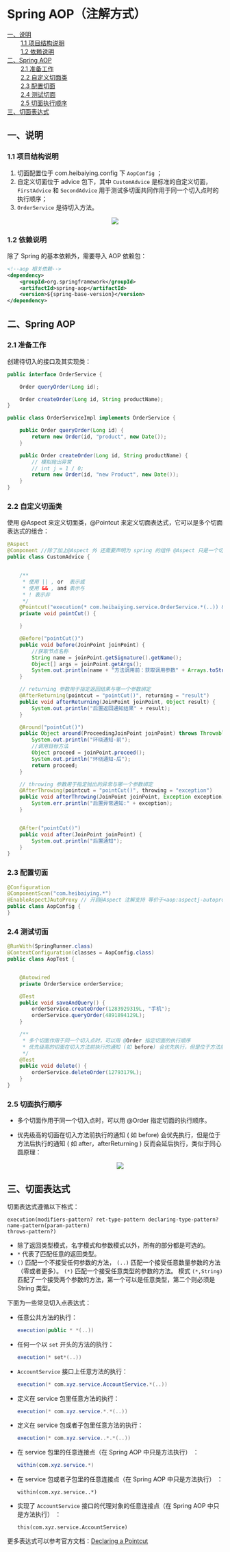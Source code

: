 # Spring AOP（注解方式）

<nav>
<a href="#一说明">一、说明</a><br/>
&nbsp;&nbsp;&nbsp;&nbsp;&nbsp;&nbsp;&nbsp;&nbsp;<a href="#11-项目结构说明">1.1 项目结构说明</a><br/>
&nbsp;&nbsp;&nbsp;&nbsp;&nbsp;&nbsp;&nbsp;&nbsp;<a href="#12-依赖说明">1.2 依赖说明</a><br/>
<a href="#二Spring-AOP">二、Spring AOP</a><br/>
&nbsp;&nbsp;&nbsp;&nbsp;&nbsp;&nbsp;&nbsp;&nbsp;<a href="#21-准备工作">2.1 准备工作</a><br/>
&nbsp;&nbsp;&nbsp;&nbsp;&nbsp;&nbsp;&nbsp;&nbsp;<a href="#22-自定义切面类">2.2 自定义切面类</a><br/>
&nbsp;&nbsp;&nbsp;&nbsp;&nbsp;&nbsp;&nbsp;&nbsp;<a href="#23-配置切面">2.3 配置切面</a><br/>
&nbsp;&nbsp;&nbsp;&nbsp;&nbsp;&nbsp;&nbsp;&nbsp;<a href="#24-测试切面">2.4 测试切面</a><br/>
&nbsp;&nbsp;&nbsp;&nbsp;&nbsp;&nbsp;&nbsp;&nbsp;<a href="#25--切面执行顺序">2.5  切面执行顺序</a><br/>
<a href="#三切面表达式">三、切面表达式</a><br/>
</nav>

## 一、说明

### 1.1 项目结构说明

1. 切面配置位于 com.heibaiying.config 下 `AopConfig` ；
2. 自定义切面位于 advice 包下，其中 `CustomAdvice` 是标准的自定义切面，`FirstAdvice` 和 `SecondAdvice` 用于测试多切面共同作用于同一个切入点时的执行顺序；
3. `OrderService` 是待切入方法。

<div align="center"> <img src="https://gitee.com/heibaiying/spring-samples-for-all/raw/master/pictures/spring-aop-annotation.png"/> </div>


### 1.2 依赖说明

除了 Spring 的基本依赖外，需要导入 AOP 依赖包：

```xml
<!--aop 相关依赖-->
<dependency>
    <groupId>org.springframework</groupId>
    <artifactId>spring-aop</artifactId>
    <version>${spring-base-version}</version>
</dependency>
```



## 二、Spring AOP

### 2.1 准备工作

创建待切入的接口及其实现类：

```java
public interface OrderService {

    Order queryOrder(Long id);

    Order createOrder(Long id, String productName);
}
```

```java
public class OrderServiceImpl implements OrderService {

    public Order queryOrder(Long id) {
        return new Order(id, "product", new Date());
    }

    public Order createOrder(Long id, String productName) {
        // 模拟抛出异常
        // int j = 1 / 0;
        return new Order(id, "new Product", new Date());
    }
}
```

### 2.2 自定义切面类

使用 @Aspect 来定义切面类，@Pointcut 来定义切面表达式，它可以是多个切面表达式的组合：

```java
@Aspect
@Component //除了加上@Aspect 外 还需要声明为 spring 的组件 @Aspect 只是一个切面声明
public class CustomAdvice {


    /**
     * 使用 || , or  表示或
     * 使用 && , and 表示与
     * ! 表示非
     */
    @Pointcut("execution(* com.heibaiying.service.OrderService.*(..)) && !execution(* com.heibaiying.service.OrderService.deleteOrder(..))")
    private void pointCut() {

    }

    @Before("pointCut()")
    public void before(JoinPoint joinPoint) {
        //获取节点名称
        String name = joinPoint.getSignature().getName();
        Object[] args = joinPoint.getArgs();
        System.out.println(name + "方法调用前：获取调用参数" + Arrays.toString(args));
    }

    // returning 参数用于指定返回结果与哪一个参数绑定
    @AfterReturning(pointcut = "pointCut()", returning = "result")
    public void afterReturning(JoinPoint joinPoint, Object result) {
        System.out.println("后置返回通知结果" + result);
    }

    @Around("pointCut()")
    public Object around(ProceedingJoinPoint joinPoint) throws Throwable {
        System.out.println("环绕通知-前");
        //调用目标方法
        Object proceed = joinPoint.proceed();
        System.out.println("环绕通知-后");
        return proceed;
    }

    // throwing 参数用于指定抛出的异常与哪一个参数绑定
    @AfterThrowing(pointcut = "pointCut()", throwing = "exception")
    public void afterThrowing(JoinPoint joinPoint, Exception exception) {
        System.err.println("后置异常通知:" + exception);
    }


    @After("pointCut()")
    public void after(JoinPoint joinPoint) {
        System.out.println("后置通知");
    }
}

```

### 2.3 配置切面

```java
@Configuration
@ComponentScan("com.heibaiying.*")
@EnableAspectJAutoProxy // 开启@Aspect 注解支持 等价于<aop:aspectj-autoproxy>
public class AopConfig {
}
```

### 2.4 测试切面

```java
@RunWith(SpringRunner.class)
@ContextConfiguration(classes = AopConfig.class)
public class AopTest {


    @Autowired
    private OrderService orderService;

    @Test
    public void saveAndQuery() {
        orderService.createOrder(1283929319L, "手机");
        orderService.queryOrder(4891894129L);
    }

    /**
     * 多个切面作用于同一个切入点时，可以用 @Order 指定切面的执行顺序
     * 优先级高的切面在切入方法前执行的通知 (如 before) 会优先执行，但是位于方法后执行的通知 (如 after,afterReturning) 反而会延后执行
     */
    @Test
    public void delete() {
        orderService.deleteOrder(12793179L);
    }
}
```

### 2.5  切面执行顺序

- 多个切面作用于同一个切入点时，可以用 @Order 指定切面的执行顺序。

- 优先级高的切面在切入方法前执行的通知 ( 如 before) 会优先执行，但是位于方法后执行的通知 ( 如 after，afterReturning ) 反而会延后执行，类似于同心圆原理：

  <div align="center"> <img src="https://gitee.com/heibaiying/spring-samples-for-all/raw/master/pictures/aop执行顺序.png"/> </div>



## 三、切面表达式

切面表达式遵循以下格式：

```shell
execution(modifiers-pattern? ret-type-pattern declaring-type-pattern?name-pattern(param-pattern)
throws-pattern?)
```

- 除了返回类型模式，名字模式和参数模式以外，所有的部分都是可选的。
- `*` 代表了匹配任意的返回类型。
- `()` 匹配一个不接受任何参数的方法， `(..)` 匹配一个接受任意数量参数的方法（零或者更多）。 `(*)` 匹配一个接受任意类型的参数的方法。 模式 `(*,String)` 匹配了一个接受两个参数的方法，第一个可以是任意类型，第二个则必须是 String 类型。

下面为一些常见切入点表达式：

- 任意公共方法的执行：

  ```java
  execution(public * *(..))
  ```

- 任何一个以 `set` 开头的方法的执行：

  ```java
  execution(* set*(..))
  ```

- `AccountService` 接口上任意方法的执行：

  ```java
  execution(* com.xyz.service.AccountService.*(..))
  ```

- 定义在 service 包里任意方法的执行：

  ```java
  execution(* com.xyz.service.*.*(..))
  ```

- 定义在 service 包或者子包里任意方法的执行：

  ```java
  execution(* com.xyz.service..*.*(..))
  ```

- 在 service 包里的任意连接点（在 Spring AOP 中只是方法执行） ：

  ```java
  within(com.xyz.service.*)
  ```

- 在 service 包或者子包里的任意连接点（在 Spring AOP 中只是方法执行） ：

  ```
  within(com.xyz.service..*)
  ```

- 实现了 `AccountService` 接口的代理对象的任意连接点（在 Spring AOP 中只是方法执行） ：

  ```
  this(com.xyz.service.AccountService)
  ```

更多表达式可以参考官方文档：[Declaring a Pointcut](https://docs.spring.io/spring/docs/5.1.3.RELEASE/spring-framework-reference/core.html#aop-pointcuts)

